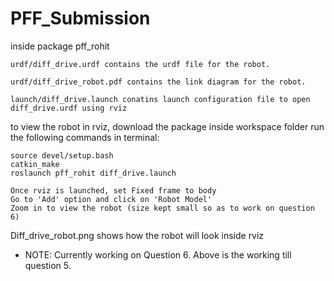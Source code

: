 # PFF_Submission

inside package pff_rohit

	urdf/diff_drive.urdf contains the urdf file for the robot.
 
	urdf/diff_drive_robot.pdf contains the link diagram for the robot.

	launch/diff_drive.launch conatins launch configuration file to open diff_drive.urdf using rviz

to view the robot in rviz,
	download the package inside workspace folder
	run the following commands in terminal:

	source devel/setup.bash
	catkin_make
	roslaunch pff_rohit diff_drive.launch

	Once rviz is launched, set Fixed frame to body
	Go to 'Add' option and click on 'Robot Model'
	Zoom in to view the robot (size kept small so as to work on question 6)

Diff_drive_robot.png shows how the robot will look inside rviz

* NOTE:  Currently working on Question 6. Above is the working till question 5. 
